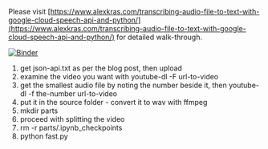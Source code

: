 Please visit [https://www.alexkras.com/transcribing-audio-file-to-text-with-google-cloud-speech-api-and-python/](https://www.alexkras.com/transcribing-audio-file-to-text-with-google-cloud-speech-api-and-python/) for detailed walk-through.

[![Binder](https://mybinder.org/badge_logo.svg)](https://mybinder.org/v2/gh/o-date/speech-to-text/master)

1. get json-api.txt as per the blog post, then upload
2. examine the video you want with youtube-dl -F url-to-video
3. get the smallest audio file by noting the number beside it, then youtube-dl -f the-number url-to-video
4. put it in the source folder - convert it to wav with ffmpeg
5. mkdir parts
6. proceed with splitting the video 
7. rm -r parts/.ipynb_checkpoints
8. python fast.py


